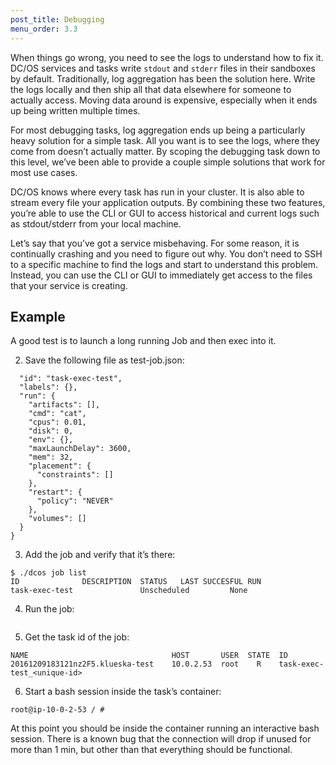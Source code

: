 ```yaml
---
post_title: Debugging
menu_order: 3.3
---
```


When things go wrong, you need to see the logs to understand how to fix it. DC/OS services and tasks write `stdout` and `stderr` files in their sandboxes by default. Traditionally, log aggregation has been the solution here. Write the logs locally and then ship all that data elsewhere for someone to actually access. Moving data around is expensive, especially when it ends up being written multiple times.

For most debugging tasks, log aggregation ends up being a particularly heavy solution for a simple task. All you want is to see the logs, where they come from doesn’t actually matter. By scoping the debugging task down to this level, we’ve been able to provide a couple simple solutions that work for most use cases.

DC/OS knows where every task has run in your cluster. It is also able to stream every file your application outputs. By combining these two features, you’re able to use the CLI or GUI to access historical and current logs such as stdout/stderr from your local machine.

Let’s say that you’ve got a service misbehaving. For some reason, it is continually crashing and you need to figure out why. You don’t need to SSH to a specific machine to find the logs and start to understand this problem. Instead, you can use the CLI or GUI to immediately get access to the files that your service is creating.


## Example


A good test is to launch a long running ﻿⁠⁠⁠⁠Job﻿⁠⁠⁠⁠ and then exec into it.


2) Save the following file as ﻿⁠⁠⁠⁠test-job.json﻿⁠⁠⁠⁠:
```{
  "id": "task-exec-test",
  "labels": {},
  "run": {
    "artifacts": [],
    "cmd": "cat",
    "cpus": 0.01,
    "disk": 0,
    "env": {},
    "maxLaunchDelay": 3600,
    "mem": 32,
    "placement": {
      "constraints": []
    },
    "restart": {
      "policy": "NEVER"
    },
    "volumes": []
  }
}
```

3) Add the job and verify that it’s there:
```$ ./dcos job add test-job.json
$ ./dcos job list
ID              DESCRIPTION  STATUS   LAST SUCCESFUL RUN        
task-exec-test               Unscheduled         None
```

4) Run the job:
```$ ./dcos job run task-exec-test
```

5) Get the task id of the job:
```$ ./dcos task
NAME                                HOST       USER  STATE  ID                                                                       
20161209183121nz2F5.klueska-test    10.0.2.53  root    R    task-exec-test_<unique-id>
```

6) Start a bash session inside the task’s container:
```$ ./dcos task exec --interactive --tty task-exec-test_<unique-id> bash
root@ip-10-0-2-53 / #
```

At this point you should be inside the container running an interactive bash session. There is a known bug that the connection will drop if unused for more than 1 min, but other than that everything should be functional.